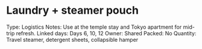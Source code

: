 # Laundry + steamer pouch

Type: Logistics
Notes: Use at the temple stay and Tokyo apartment for mid-trip refresh. Linked days: Days 6, 10, 12 Owner: Shared
Packed: No
Quantity: Travel steamer, detergent sheets, collapsible hamper
